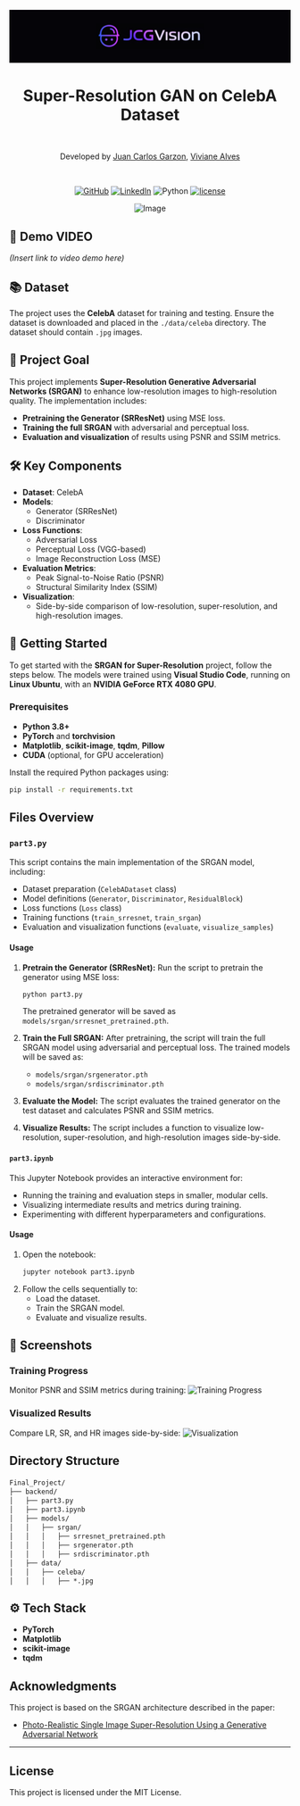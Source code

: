 <p align="center">
  <img src="images/personal_logo.png" alt="Logo"/>
</p>

<h1 align="center">Super-Resolution GAN on CelebA Dataset</h1>

<br>

<p align="center">Developed by <a href="https://www.linkedin.com/in/juancarlosgarzon/">Juan Carlos Garzon</a>, <a href="https://www.linkedin.com/in/vivialves-developer/">Viviane Alves</a> </p>

<br>

<div align="center">
  
[![GitHub](https://badges.aleen42.com/src/github.svg)](https://github.com/Juank0621)
[![LinkedIn](https://img.shields.io/badge/LinkedIn-Profile-blue?logo=linkedin)](https://www.linkedin.com/in/juancarlosgarzon)
![Python](https://badges.aleen42.com/src/python.svg)
[![license](https://img.shields.io/pypi/l/supervision)](https://github.com/Juank0621/CIFAR10_GenerativeAI/blob/main/LICENSE)

</div>


<p align="center">
  <img src="images/CelebA.png" alt="Image" width="600"/>
</p>


## 🎥 Demo VIDEO
*(Insert link to video demo here)*


## 📚 Dataset

The project uses the **CelebA** dataset for training and testing. Ensure the dataset is downloaded and placed in the `./data/celeba` directory. The dataset should contain `.jpg` images.


## 🎯 Project Goal

This project implements **Super-Resolution Generative Adversarial Networks (SRGAN)** to enhance low-resolution images to high-resolution quality. The implementation includes:
- **Pretraining the Generator (SRResNet)** using MSE loss.
- **Training the full SRGAN** with adversarial and perceptual loss.
- **Evaluation and visualization** of results using PSNR and SSIM metrics.


## 🛠️ Key Components

- **Dataset**: CelebA
- **Models**:
  - Generator (SRResNet)
  - Discriminator
- **Loss Functions**:
  - Adversarial Loss
  - Perceptual Loss (VGG-based)
  - Image Reconstruction Loss (MSE)
- **Evaluation Metrics**:
  - Peak Signal-to-Noise Ratio (PSNR)
  - Structural Similarity Index (SSIM)
- **Visualization**:
  - Side-by-side comparison of low-resolution, super-resolution, and high-resolution images.


## 🚀 Getting Started

To get started with the **SRGAN for Super-Resolution** project, follow the steps below. The models were trained using **Visual Studio Code**, running on **Linux Ubuntu**, with an **NVIDIA GeForce RTX 4080 GPU**.

### Prerequisites
- **Python 3.8+**
- **PyTorch** and **torchvision**
- **Matplotlib**, **scikit-image**, **tqdm**, **Pillow**
- **CUDA** (optional, for GPU acceleration)

Install the required Python packages using:
```bash
pip install -r requirements.txt
```

## Files Overview

### `part3.py`
This script contains the main implementation of the SRGAN model, including:
- Dataset preparation (`CelebADataset` class)
- Model definitions (`Generator`, `Discriminator`, `ResidualBlock`)
- Loss functions (`Loss` class)
- Training functions (`train_srresnet`, `train_srgan`)
- Evaluation and visualization functions (`evaluate`, `visualize_samples`)

#### Usage
1. **Pretrain the Generator (SRResNet):**
   Run the script to pretrain the generator using MSE loss:
   ```bash
   python part3.py
   ```
   The pretrained generator will be saved as `models/srgan/srresnet_pretrained.pth`.

2. **Train the Full SRGAN:**
   After pretraining, the script will train the full SRGAN model using adversarial and perceptual loss. The trained models will be saved as:
   - `models/srgan/srgenerator.pth`
   - `models/srgan/srdiscriminator.pth`

3. **Evaluate the Model:**
   The script evaluates the trained generator on the test dataset and calculates PSNR and SSIM metrics.

4. **Visualize Results:**
   The script includes a function to visualize low-resolution, super-resolution, and high-resolution images side-by-side.

#### `part3.ipynb`
This Jupyter Notebook provides an interactive environment for:
- Running the training and evaluation steps in smaller, modular cells.
- Visualizing intermediate results and metrics during training.
- Experimenting with different hyperparameters and configurations.

#### Usage
1. Open the notebook:
   ```bash
   jupyter notebook part3.ipynb
   ```
2. Follow the cells sequentially to:
   - Load the dataset.
   - Train the SRGAN model.
   - Evaluate and visualize results.

## 📸 Screenshots

### Training Progress
Monitor PSNR and SSIM metrics during training:
![Training Progress](images/training_progress.png)

### Visualized Results
Compare LR, SR, and HR images side-by-side:
![Visualization](images/visualization.png)


## Directory Structure

```
Final_Project/
├── backend/
│   ├── part3.py
│   ├── part3.ipynb
│   ├── models/
│   │   ├── srgan/
│   │   │   ├── srresnet_pretrained.pth
│   │   │   ├── srgenerator.pth
│   │   │   ├── srdiscriminator.pth
│   ├── data/
│   │   ├── celeba/
│   │   │   ├── *.jpg
```

## ⚙️ Tech Stack

- **PyTorch**
- **Matplotlib**
- **scikit-image**
- **tqdm**


## Acknowledgments

This project is based on the SRGAN architecture described in the paper:
- [Photo-Realistic Single Image Super-Resolution Using a Generative Adversarial Network](https://arxiv.org/abs/1609.04802)

---

## License

This project is licensed under the MIT License.

